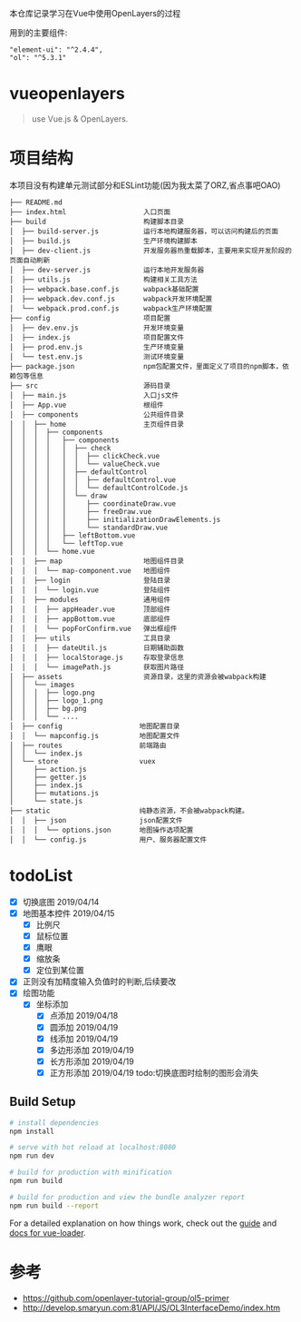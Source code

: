 本仓库记录学习在Vue中使用OpenLayers的过程

用到的主要组件:
```
"element-ui": "^2.4.4",
"ol": "^5.3.1"
```

# vueopenlayers

> use Vue.js & OpenLayers.

# 项目结构

本项目没有构建单元测试部分和ESLint功能(因为我太菜了ORZ,省点事吧OAO)
```
├── README.md
├── index.html                   入口页面
├── build                        构建脚本目录
│  ├── build-server.js           运行本地构建服务器，可以访问构建后的页面
│  ├── build.js                  生产环境构建脚本
│  ├── dev-client.js             开发服务器热重载脚本，主要用来实现开发阶段的页面自动刷新
│  ├── dev-server.js             运行本地开发服务器
│  ├── utils.js                  构建相关工具方法
│  ├── webpack.base.conf.js      wabpack基础配置
│  ├── webpack.dev.conf.js       wabpack开发环境配置
│  └── webpack.prod.conf.js      wabpack生产环境配置
├── config                       项目配置
│  ├── dev.env.js                开发环境变量
│  ├── index.js                  项目配置文件
│  ├── prod.env.js               生产环境变量
│  └── test.env.js               测试环境变量
├── package.json                 npm包配置文件，里面定义了项目的npm脚本，依赖包等信息
├── src                          源码目录  
│  ├── main.js                   入口js文件
│  ├── App.vue                   根组件
│  ├── components                公共组件目录
│  │  ├── home                   主页组件目录
│  │  │  ├── components
│  │  │  │   ├── components
│  │  │  │   │  ├── check
│  │  │  │   │  │  ├── clickCheck.vue
│  │  │  │   │  │  └── valueCheck.vue
│  │  │  │   │  ├── defaultControl
│  │  │  │   │  │  ├── defaultControl.vue
│  │  │  │   │  │  └── defaultControlCode.js
│  │  │  │   │  └── draw  
│  │  │  │   │     ├── coordinateDraw.vue
│  │  │  │   │     ├── freeDraw.vue  
│  │  │  │   │     ├── initializationDrawElements.js
│  │  │  │   │     └── standardDraw.vue
│  │  │  │   ├── leftBottom.vue
│  │  │  │   └── leftTop.vue
│  │  │  └── home.vue
│  │  ├── map                    地图组件目录
│  │  │  └── map-component.vue   地图组件
│  │  ├── login                  登陆目录
│  │  │  └── login.vue           登陆组件
│  │  ├── modules                通用组件
│  │  │  ├── appHeader.vue       顶部组件
│  │  │  ├── appBottom.vue       底部组件
│  │  │  └── popForConfirm.vue   弹出框组件
│  │  ├── utils                  工具目录
│  │  │  ├── dateUtil.js         日期辅助函数
│  │  │  ├── localStorage.js     存取登录信息
│  │  │  └── imagePath.js        获取图片路径
│  ├── assets                    资源目录，这里的资源会被wabpack构建
│  │  └── images
│  │  │  ├── logo.png
│  │  │  ├── logo_1.png
│  │  │  ├── bg.png
│  │  │  └── ....
│  ├── config                   地图配置目录
│  │  └── mapconfig.js          地图配置文件
│  ├── routes                   前端路由
│  │  └── index.js
│  └── store                    vuex
│     ├── action.js
│     ├── getter.js
│     ├── index.js
│     ├── mutations.js
│     └── state.js
├── static                      纯静态资源，不会被wabpack构建。
│  │  ├── json                  json配置文件
│  │  │  └── options.json       地图操作选项配置
│  │  └── config.js             用户、服务器配置文件
```

# todoList

- [x] 切换底图          2019/04/14
- [x] 地图基本控件      2019/04/15
   - [x] 比例尺
   - [x] 鼠标位置
   - [x] 鹰眼
   - [x] 缩放条
   - [x] 定位到某位置

- [x] 正则没有加精度输入负值时的判断,后续要改
- [x] 绘图功能
   - [x] 坐标添加
      - [x] 点添加      2019/04/18
      - [x] 圆添加      2019/04/19
      - [x] 线添加      2019/04/19
      - [x] 多边形添加      2019/04/19
      - [x] 长方形添加      2019/04/19
      - [x] 正方形添加      2019/04/19
 todo:切换底图时绘制的图形会消失

## Build Setup

``` bash
# install dependencies
npm install

# serve with hot reload at localhost:8080
npm run dev

# build for production with minification
npm run build

# build for production and view the bundle analyzer report
npm run build --report
```

For a detailed explanation on how things work, check out the [guide](http://vuejs-templates.github.io/webpack/) and [docs for vue-loader](http://vuejs.github.io/vue-loader).

# 参考
* https://github.com/openlayer-tutorial-group/ol5-primer
* http://develop.smaryun.com:81/API/JS/OL3InterfaceDemo/index.htm